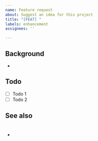 ```yaml
---
name: Feature request
about: Suggest an idea for this project
title: "[FEAT] "
labels: enhancement
assignees: ''

---
```


## Background
- 

## Todo
- [ ] Todo 1
- [ ] Todo 2

## See also
- #
